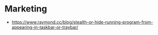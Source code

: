 # Marketing
 - https://www.raymond.cc/blog/stealth-or-hide-running-program-from-appearing-in-taskbar-or-traybar/